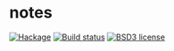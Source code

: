 # notes

[![Hackage](https://img.shields.io/hackage/v/notes.svg)](https://hackage.haskell.org/package/notes)
[![Build status](https://secure.travis-ci.org/aelve/notes.svg)](https://travis-ci.org/aelve/notes)
[![BSD3 license](https://img.shields.io/badge/license-BSD3-blue.svg)](https://github.com/aelve/notes/blob/master/LICENSE)
